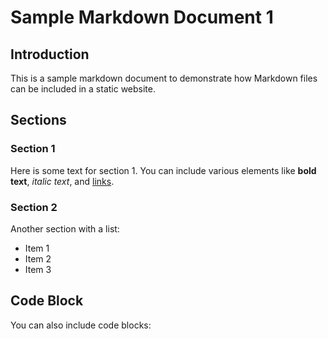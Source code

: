# Sample Markdown Document 1

## Introduction
This is a sample markdown document to demonstrate how Markdown files can be included in a static website.

## Sections

### Section 1
Here is some text for section 1. You can include various elements like **bold text**, *italic text*, and [links](https://example.com).

### Section 2
Another section with a list:
- Item 1
- Item 2
- Item 3

## Code Block
You can also include code blocks:




